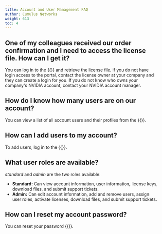 ```yaml
---
title: Account and User Management FAQ
author: Cumulus Networks
weight: 613
toc: 4
---
```

<!-- vale off -->
## One of my colleagues received our order confirmation and I need to access the license file. How can I get it?
<!-- vale on -->
You can log in to the {{<exlink url="https://enterprise-support.nvidia.com/s/" text="NVIDIA Enterprise supoport portal">}} and retrieve the license file. If you do not have login access to the portal, contact the license owner at your company and they can create a login for you. If you do not know who owns your company's NVIDIA account, contact your NVIDIA account manager.
<!-- vale off -->
## How do I know how many users are on our account?
<!-- vale on -->
You can view a list of all account users and their profiles from the {{<exlink url="https://enterprise-support.nvidia.com/s/" text="NVIDIA Enterprise supoport portal">}}.
<!-- vale off -->  
## How can I add users to my account?
<!-- vale on -->
To add users, log in to the {{<exlink url="https://enterprise-support.nvidia.com/s/" text="NVIDIA Enterprise supoport portal">}}.

## What user roles are available?

*standard* and *admin* are the two roles available:

- **Standard:** Can view account information, user information, license keys, download files, and submit support tickets.
- **Admin:** Can edit account information, add and remove users, assign user roles, activate licenses, download files, and submit support tickets.
<!--
## I am trying to access the support portal but it says that my account is not enabled for Zendesk. What should I do?
You need at least one active Software Update and Support contract (paid or trial) to access the support portal. Contact <webmaster@cumulusnetworks.com>:

- If you do not have an active contract, or,
- If your company has an active contract, but no one granted you support portal access permissions yet.
-->
## How can I reset my account password?
<!-- vale on -->
You can reset your password {{<exlink url="https://enterprise-support.nvidia.com/s/" text="NVIDIA Enterprise supoport portal">}}.
